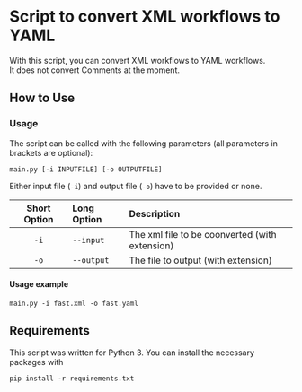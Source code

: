 # Script to convert XML workflows to YAML

With this script, you can convert XML workflows to YAML workflows.\
It does not convert Comments at the moment.

## How to Use
### Usage

The script can be called with the following parameters (all parameters in brackets are optional):

`main.py [-i INPUTFILE] [-o OUTPUTFILE]`

Either input file (`-i`) and output file (`-o`) have to be provided or none.

| Short Option | Long Option | Description                                    |
|:------------:|:------------|:-----------------------------------------------|
|     `-i`     | `--input`   | The xml file to be coonverted (with extension) |
|     `-o`     | `--output`  | The file to output (with extension)            |

#### Usage example

`main.py -i fast.xml -o fast.yaml`

## Requirements

This script was written for Python 3. You can install the necessary packages with

`pip install -r requirements.txt`